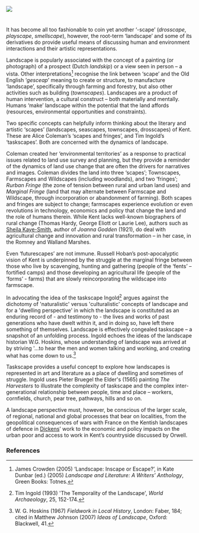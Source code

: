 <a href="https://www.kent-maps.online"><img src="https://kent-map.github.io/mdpress/juncture/ve-button.png"></a>
<param ve-config title="‘Scapes and Fringes’- engaging with cultural landscapes" author="Prof Peter Vujakovic" layout="vtl" 
banner="https://stor.artstor.org/stor/f3590125-3b05-42a0-b365-e33a8735353c">

#

It has become all too fashionable to coin yet another ‘-scape’ (_drosscape_, _playscape_, _smellscape_), however, the root-term ‘landscape’ and some of its derivatives do provide useful means of discussing human and environment interactions and their artistic representations. 
<param ve-image url="https://stor.artstor.org/stor/2dbb351f-a888-41cd-87ef-eba4780a11c9" label="Wantsum Channel near the railway lines" attribution="Lisa Hawkins">

Landscape is popularly associated with the concept of a painting (or photograph) of a prospect (Dutch _landskip_) or a view seen in person – a vista. Other interpretations[^ref1]  recognise the link between ‘scape’ and the Old English ‘_gesceap_’ meaning to create or structure, to manufacture ‘landscape’, specifically through farming and forestry, but also other activities such as building (_townscapes_). Landscapes are a product of human intervention, a cultural construct – both materially and mentally. Humans ‘make’ landscape within the potential that the land affords (resources, environmental opportunities and constraints).
<param ve-image url="https://stor.artstor.org/stor/2dbb351f-a888-41cd-87ef-eba4780a11c9" label="Wantsum Channel near the railway lines" attribution="Lisa Hawkins">

Two specific concepts can helpfully inform thinking about the literary and artistic ‘scapes’ (landscapes, seascapes, townscapes, drosscapes) of Kent. These are Alice Coleman’s ‘scapes and fringes’, and Tim Ingold’s ‘taskscapes’. Both are concerned with the dynamics of landscape.
<param ve-image url="https://stor.artstor.org/stor/0304f113-bb27-49ec-998f-15329c201526" label="Near Seasalter" attribution="Lisa Hawkins">

Coleman created her ‘environmental territories’ as a response to practical issues related to land use survey and planning, but they provide a reminder of the dynamics of land use change that are often the drivers for narratives and images. Coleman divides the land into three ‘scapes’; Townscapes, Farmscapes and Wildscapes (including woodlands), and two ‘fringes’; _Rurban Fringe_ (the zone of tension between rural and urban land uses) and _Marginal Fringe_ (land that may alternate between Farmscape and Wildscape, through incorporation or abandonment of farming). Both scapes and fringes are subject to change; farmscapes experience evolution or even revolutions in technology, economics and policy that change the land and the role of humans therein. While Kent lacks well-known biographers of rural change (Thomas Hardy, George Eliott or Laurie Lee), authors such as [Sheila Kaye-Smith](/20c/20c-kaye-smith-delmonden), author of _Joanna Godden_ (1921), do deal with agricultural change and innovation and rural transformation – in her case, in the Romney and Walland Marshes.
<param ve-image url="https://stor.artstor.org/stor/f0bec294-4bea-40c0-8161-a6c8c1f1cdde" label="Minster Marsh, stormy day" attribution="Lisa Hawkins">

Even ‘futurescapes’ are not immune. Russell Hoban’s post-apocalyptic vision of Kent is underpinned by the struggle at the marginal fringe between those who live by scavenging, hunting and gathering (people of the ‘fents’ – fortified camps) and those developing an agricultural life (people of the ‘forms’ - farms) that are slowly reincorporating the wildscape into farmscape.
<param ve-image url="https://stor.artstor.org/stor/36ae75f3-b601-4695-ba8e-efb2e99630fc" label="Marshside" attribution="Lisa Hawkins">

In advocating the idea of the taskscape Ingold[^ref2] argues against the dichotomy of 'naturalistic' versus 'culturalistic' concepts of landscape and for a 'dwelling perspective' in which the landscape is constituted as an enduring record of - and testimony to - the lives and works of past generations who have dwelt within it, and in doing so, have left there something of themselves. Landscape is effectively congealed taskscape – a snapshot of an unfolding process. Ingold echoes the ideas of the landscape historian W.G. Hoskins, whose understanding of landscape was arrived at by striving '…to hear the men and women talking and working, and creating what has come down to us.[^ref3] 
<param ve-image url="https://stor.artstor.org/stor/f3590125-3b05-42a0-b365-e33a8735353c" label="North Foreland" attribution="Lisa Hawkins">

Taskscape provides a useful concept to explore how landscapes is represented in art and literature as a place of dwelling and sometimes of struggle. Ingold uses Pieter Bruegel the Elder's (1565) painting _The Harvesters_ to illustrate the complexity of taskscape and the complex inter-generational relationship between people, time and place – workers, cornfields, church, pear tree, pathways, hills and so on.
<param ve-image url="https://stor.artstor.org/stor/ef6a32bc-19e0-492f-975d-7beac4d68e37" label="Greyfriars" attribution="Lisa Hawkins">

A landscape perspective must, however, be conscious of the larger scale, of regional, national and global processes that bear on localities, from the geopolitical consequences of wars with France on the Kentish landscapes of defence in [Dickens]( /dickens/dickens-biography)’ work to the economic and policy impacts on the urban poor and access to work in Kent’s countryside discussed by Orwell.
<param ve-image url="https://stor.artstor.org/stor/5ca9a9c9-174a-4594-a0fb-fffc695e7f1b" label="Towards Reculver" attribution="Lisa Hawkins">

### References

[^ref1]:  James Crowden (2005) ‘Landscape: Inscape or Escape?’, in Kate Dunbar (ed.) (2005) _Landscape and Literature: A Writers’ Anthology_, Green Books: Totnes.   
[^ref2]:  Tim Ingold (1993) 'The Temporality of the Landscape', _World Archaeology_, 25, 152-174.   
[^ref3]:  W. G. Hoskins (1967) _Fieldwork in Local History_, London: Faber, 184; cited in Matthew Johnson (2007) _Ideas of Landscape_, Oxford: Blackwell, 41.   

